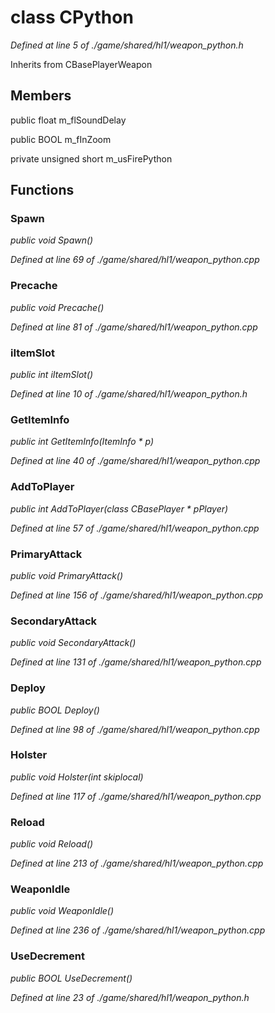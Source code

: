 # class CPython

*Defined at line 5 of ./game/shared/hl1/weapon_python.h*

Inherits from CBasePlayerWeapon



## Members

public float m_flSoundDelay

public BOOL m_fInZoom

private unsigned short m_usFirePython



## Functions

### Spawn

*public void Spawn()*

*Defined at line 69 of ./game/shared/hl1/weapon_python.cpp*

### Precache

*public void Precache()*

*Defined at line 81 of ./game/shared/hl1/weapon_python.cpp*

### iItemSlot

*public int iItemSlot()*

*Defined at line 10 of ./game/shared/hl1/weapon_python.h*

### GetItemInfo

*public int GetItemInfo(ItemInfo * p)*

*Defined at line 40 of ./game/shared/hl1/weapon_python.cpp*

### AddToPlayer

*public int AddToPlayer(class CBasePlayer * pPlayer)*

*Defined at line 57 of ./game/shared/hl1/weapon_python.cpp*

### PrimaryAttack

*public void PrimaryAttack()*

*Defined at line 156 of ./game/shared/hl1/weapon_python.cpp*

### SecondaryAttack

*public void SecondaryAttack()*

*Defined at line 131 of ./game/shared/hl1/weapon_python.cpp*

### Deploy

*public BOOL Deploy()*

*Defined at line 98 of ./game/shared/hl1/weapon_python.cpp*

### Holster

*public void Holster(int skiplocal)*

*Defined at line 117 of ./game/shared/hl1/weapon_python.cpp*

### Reload

*public void Reload()*

*Defined at line 213 of ./game/shared/hl1/weapon_python.cpp*

### WeaponIdle

*public void WeaponIdle()*

*Defined at line 236 of ./game/shared/hl1/weapon_python.cpp*

### UseDecrement

*public BOOL UseDecrement()*

*Defined at line 23 of ./game/shared/hl1/weapon_python.h*



